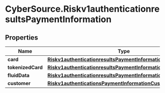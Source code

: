 # CyberSource.Riskv1authenticationresultsPaymentInformation

## Properties
Name | Type | Description | Notes
------------ | ------------- | ------------- | -------------
**card** | [**Riskv1authenticationresultsPaymentInformationCard**](Riskv1authenticationresultsPaymentInformationCard.md) |  | [optional] 
**tokenizedCard** | [**Riskv1authenticationresultsPaymentInformationTokenizedCard**](Riskv1authenticationresultsPaymentInformationTokenizedCard.md) |  | [optional] 
**fluidData** | [**Riskv1authenticationresultsPaymentInformationFluidData**](Riskv1authenticationresultsPaymentInformationFluidData.md) |  | [optional] 
**customer** | [**Riskv1authenticationsPaymentInformationCustomer**](Riskv1authenticationsPaymentInformationCustomer.md) |  | [optional] 


